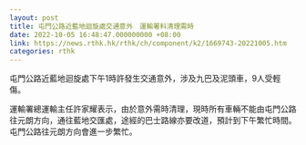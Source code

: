 ```yaml
---
layout: post
title: 屯門公路近藍地迴旋處交通意外　運輸署料清理需時
date: 2022-10-05 16:48:47.000000000 +08:00
link: https://news.rthk.hk/rthk/ch/component/k2/1669743-20221005.htm
categories: rthk
---
```


屯門公路近藍地迴旋處下午1時許發生交通意外，涉及九巴及泥頭車，9人受輕傷。

運輸署總運輸主任許家耀表示，由於意外需時清理，現時所有車輛不能由屯門公路往元朗方向，通往藍地交匯處，途經的巴士路線亦要改道，預計到下午繁忙時間。屯門公路往元朗方向會進一步繁忙。
